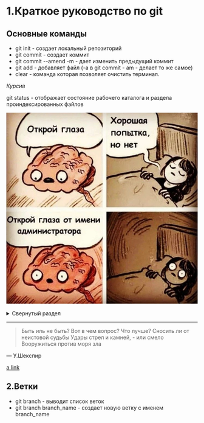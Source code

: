 # 1.Краткое руководство по git
## Основные команды
* git init - создает локальный репозиторий
* git commit - создает коммит 
* git commit --amend -m - дает изменить предыдущий коммит
* git add - добавляет файл (-а в git commit - am - делает то же самое)
* clear - команда которая позволяет очистить терминал.

*Курсив*

git status - отображает состояние рабочего каталога и раздела проиндексированных файлов

![шутка](photo_2023-06-06_09-02-57.jpg)

<details>
<summary>Свернутый раздел</summary>

| Rank | Languages |
|-----:|-----------|
|     1| Javascript|
|     2| Python    |
|     3| SQL       |

</details>

---
> Быть иль не быть? Вот в чем вопрос? Что лучше?
Сносить ли от неистовой судьбы
Удары стрел и камней, - или смело
Вооружиться против моря зла

— У.Шекспир

[a link](https://github.com)

## 2.Ветки
* git branch - выводит список веток
* git branch branch_name - создает новую ветку с именем branch_name

